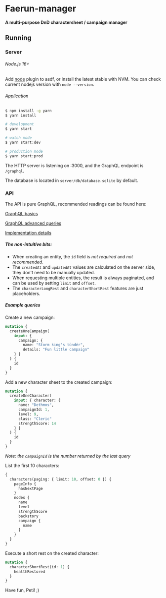 # Faerun-manager

**A multi-purpose DnD charactersheet / campaign manager**

## Running

### Server

###### Node.js 16+

Add [node](https://github.com/asdf-vm/asdf-nodejs) plugin to asdf, or install the latest stable with NVM. You can check current nodejs version with `node --version`. 

###### Application

```bash
$ npm install -g yarn
$ yarn install

# development
$ yarn start

# watch mode
$ yarn start:dev

# production mode
$ yarn start:prod
```

The HTTP server is listening on :3000, and the GraphQL endpoint is `/graphql`.

The database is located in `server/db/database.sqlite` by default.

### API

The API is pure GraphQL, recommended readings can be found here:

[GraphQL basics](https://graphql.org/learn/)

[GraphQL advanced queries](https://graphql.org/learn/queries/)

[Implementation details](https://doug-martin.github.io/nestjs-query/docs/concepts/queries)

##### The non-intuitive bits:

- When creating an entity, the `id` field is *not required* and *not recommended*.
- The `createdAt` and `updatedAt` values are calculated on the server side, they don't need to be manually updated.
- When requesting multiple entities, the result is always paginated, and can be used by setting `limit` and `offset`.
- The `characterLongRest` and `characterShortRest` features are just placeholders.

##### Example queries

Create a new campaign:

```GraphQL
mutation {
  createOneCampaign(
    input: {
      campaign: {
        name: "Storm king's tündér",
        details: "Fun little campaign"
    } }
  ) {
    id
  }
}
```

Add a new character sheet to the created campaign:

```GraphQL
mutation {
  createOneCharacter(
    input: { character: {
      name: "Dethmos",
      campaignId: 1,
      level: 9,
      class: "Cleric"
      strengthScore: 14
    } }
  ) {
    id
  }
}
```

*Note: the `campaignId` is the number returned by the last query*

List the first 10 characters:

```GraphQL
{
  characters(paging: { limit: 10, offset: 0 }) {
    pageInfo {
      hasNextPage
    }
    nodes {
      name
      level
      strengthScore
      backstory
      campaign {
        name
      }
    }
  }
}
```

Execute a short rest on the created character:

```GraphQL
mutation {
  characterShortRest(id: 1) {
    healthRestored
  }
}

```

Have fun, Peti! ;)